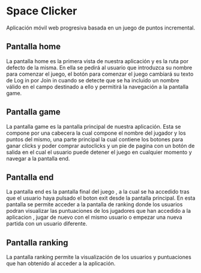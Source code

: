 # Space Clicker

Aplicación móvil web progresiva basada en un juego de puntos incremental.

## Pantalla home

La pantalla home es la primera vista de nuestra aplicación y es la ruta por defecto de la misma. En ella se pedirá al usuario que introduzca su nombre para comenzar el juego, el botón para comenzar el juego cambiará su texto de Log in por Join in cuando se detecte que se ha incluido un nombre válido en el campo destinado a ello y permitirá la navegación a la pantalla game.

## Pantalla game

La pantalla game es la pantalla principal de nuestra aplicación. Esta se compone por una cabecera la cual compone el nombre del jugador y los puntos del mismo, una parte principal la cual contiene los botones para ganar clicks y poder comprar autoclicks y un pie de pagina con un botón de salida en el cual el usuario puede detener el juego en cualquier momento y navegar a la pantalla end.

## Pantalla end

La pantalla end es la pantalla final del juego , a la cual se ha accedido tras que el usuario haya pulsado el boton exit desde la pantalla principal. En esta pantalla se permite acceder a la pantalla de ranking donde los usuarios podran visualizar las puntuaciones de los jugadores que han accedido a la aplicacion , jugar de nuevo con el mismo usuario o empezar una nueva partida con un usuario diferente.

## Pantalla ranking

La pantalla ranking permite la visualización de los usuarios y puntuaciones que han obtenido al acceder a la aplicación.


